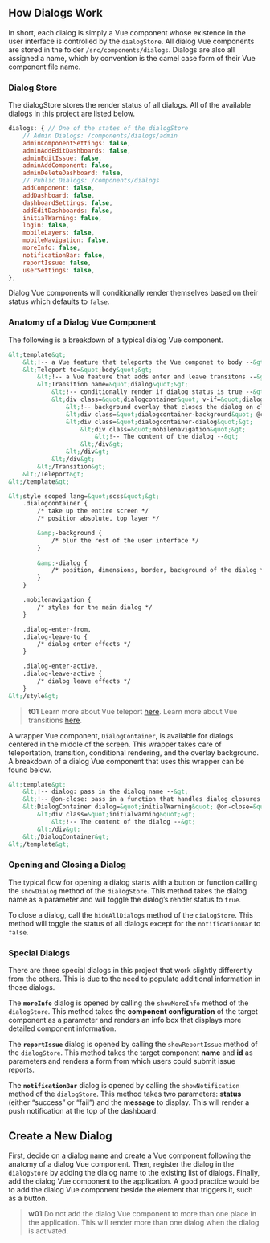 ## How Dialogs Work
In short, each dialog is simply a Vue component whose existence in the user interface is controlled by the `dialogStore`. All dialog Vue components are stored in the folder `/src/components/dialogs`. Dialogs are also all assigned a name, which by convention is the camel case form of their Vue component file name.

### Dialog Store
The dialogStore stores the render status of all dialogs. All of the available dialogs in this project are listed below.

```js
dialogs: { // One of the states of the dialogStore
    // Admin Dialogs: /components/dialogs/admin
	adminComponentSettings: false,
	adminAddEditDashboards: false,
	adminEditIssue: false,
	adminAddComponent: false,
	adminDeleteDashboard: false,
	// Public Dialogs: /components/dialogs
	addComponent: false,
	addDashboard: false,
	dashboardSettings: false,
	addEditDashboards: false,
	initialWarning: false,
	login: false,
	mobileLayers: false,
	mobileNavigation: false,
	moreInfo: false,
	notificationBar: false,
	reportIssue: false,
	userSettings: false,
},
```

Dialog Vue components will conditionally render themselves based on their status which defaults to `false`.

### Anatomy of a Dialog Vue Component
The following is a breakdown of a typical dialog Vue component.


```html
&lt;template&gt;
    &lt;!-- a Vue feature that teleports the Vue componet to body --&gt;
    &lt;Teleport to=&quot;body&quot;&gt; 
        &lt;!-- a Vue feature that adds enter and leave transitons --&gt;
        &lt;Transition name=&quot;dialog&quot;&gt; 
            &lt;!-- conditionally render if dialog status is true --&gt;
            &lt;div class=&quot;dialogcontainer&quot; v-if=&quot;dialogStore.dialogs.mobileNavigation&quot;&gt; 
                &lt;!-- background overlay that closes the dialog on click --&gt;
                &lt;div class=&quot;dialogcontainer-background&quot; @click=&quot;dialogStore.hideAllDialogs&quot;&gt;&lt;/div&gt;
                &lt;div class=&quot;dialogcontainer-dialog&quot;&gt;
                    &lt;div class=&quot;mobilenavigation&quot;&gt;
                        &lt;!-- The content of the dialog --&gt;
                    &lt;/div&gt;
                &lt;/div&gt;
            &lt;/div&gt;
        &lt;/Transition&gt;
    &lt;/Teleport&gt;
&lt;/template&gt;
```

```html
&lt;style scoped lang=&quot;scss&quot;&gt;
    .dialogcontainer {
        /* take up the entire screen */
        /* position absolute, top layer */

        &amp;-background {
            /* blur the rest of the user interface */
        }
        
        &amp;-dialog {
            /* position, dimensions, border, background of the dialog */
        }
    }

    .mobilenavigation {
        /* styles for the main dialog */
    }

    .dialog-enter-from,
    .dialog-leave-to {
        /* dialog enter effects */
    }

    .dialog-enter-active,
    .dialog-leave-active {
        /* dialog leave effects */
    }
&lt;/style&gt;
```

>**t01**
>Learn more about Vue teleport [here](https://vuejs.org/guide/built-ins/teleport.html).
>Learn more about Vue transitions [here](https://vuejs.org/guide/built-ins/transition.html).

A wrapper Vue component, `DialogContainer`, is available for dialogs centered in the middle of the screen. This wrapper takes care of teleportation, transition, conditional rendering, and the overlay background. A breakdown of a dialog Vue component that uses this wrapper can be found below.

```html
&lt;template&gt;
    &lt;!-- dialog: pass in the dialog name --&gt;
    &lt;!-- @on-close: pass in a function that handles dialog closures --&gt;
    &lt;DialogContainer dialog=&quot;initialWarning&quot; @on-close=&quot;handleClose&quot;&gt;
        &lt;div class=&quot;initialwarning&quot;&gt;
            &lt;!-- The content of the dialog --&gt;
        &lt;/div&gt;
    &lt;/DialogContainer&gt;
&lt;/template&gt;
```

### Opening and Closing a Dialog
The typical flow for opening a dialog starts with a button or function calling the `showDialog` method of the `dialogStore`. This method takes the dialog name as a parameter and will toggle the dialog’s render status to `true`.

To close a dialog, call the `hideAllDialogs` method of the `dialogStore`. This method will toggle the status of all dialogs except for the `notificationBar` to `false`.

### Special Dialogs
There are three special dialogs in this project that work slightly differently from the others. This is due to the need to populate additional information in those dialogs.

The **`moreInfo`** dialog is opened by calling the `showMoreInfo` method of the `dialogStore`. This method takes the **component configuration** of the target component as a parameter and renders an info box that displays more detailed component information.

The **`reportIssue`** dialog is opened by calling the `showReportIssue` method of the `dialogStore`. This method takes the target component **name** and **id** as parameters and renders a form from which users could submit issue reports.

The **`notificationBar`** dialog is opened by calling the `showNotification` method of the `dialogStore`. This method takes two parameters: **status** (either “success” or “fail”) and the **message** to display. This will render a push notification at the top of the dashboard.

## Create a New Dialog
First, decide on a dialog name and create a Vue component following the anatomy of a dialog Vue component. Then, register the dialog in the `dialogStore` by adding the dialog name to the existing list of dialogs. Finally, add the dialog Vue component to the application. A good practice would be to add the dialog Vue component beside the element that triggers it, such as a button.

>**w01**
>Do not add the dialog Vue component to more than one place in the application. This will render more than one dialog when the dialog is activated.

